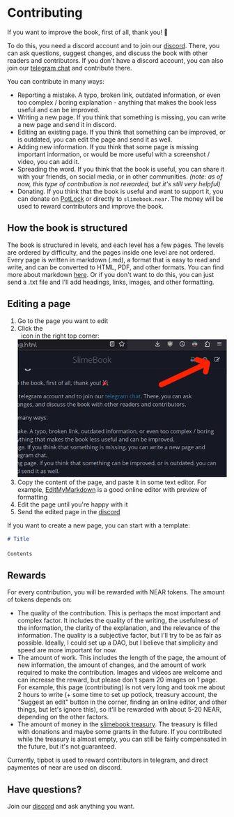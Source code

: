 # Contributing

If you want to improve the book, first of all, thank you! 🎉

To do this, you need a discord account and to join our [discord](https://discord.gg/VZn9WU9Kpy).
There, you can ask questions, suggest changes, and discuss the book with other readers and
contributors. If you don't have a discord account, you can also join our [telegram chat](https://t.me/slimepowerchat)
and contribute there.

You can contribute in many ways:

- Reporting a mistake. A typo, broken link, outdated information, or even too complex / boring
  explanation - anything that makes the book less useful and can be improved.
- Writing a new page. If you think that something is missing, you can write a new page and send
  it in discord.
- Editing an existing page. If you think that something can be improved, or is outdated,
  you can edit the page and send it as well.
- Adding new information. If you think that some page is missing important information,
  or would be more useful with a screenshot / video, you can add it.
- Spreading the word. If you think that the book is useful, you can share it with your friends,
  on social media, or in other communities. *(note: as of now, this type of contribution is not
  rewarded, but it's still very helpful)*
- Donating. If you think that the book is useful and want to support it, you can donate
  on [PotLock](https://app.potlock.org/?tab=project&projectId=slimebook.near) or directly
  to `slimebook.near`. The money will be used to reward contributors and improve the book.

## How the book is structured

The book is structured in levels, and each level has a few pages. The levels are ordered by
difficulty, and the pages inside one level are not ordered. Every page is written in
markdown (.md), a format that is easy to read and write, and can be converted to HTML, PDF, and
other formats. You can find more about markdown [here](https://rust-lang.github.io/mdBook/format/markdown.html).
Or if you don't want to do this, you can just send a .txt file and I'll add headings, links,
images, and other formatting.

## Editing a page

1. Go to the page you want to edit
2. Click the &nbsp; <div class="fa fa-edit"></div> &nbsp; icon in the right top corner:
!["Suggest an edit" button](suggest-an-edit.png)
3. Copy the content of the page, and paste it in some text editor. For
   example, [EditMyMarkdown](https://editmymarkdown.com)
   is a good online editor with preview of formatting
4. Edit the page until you're happy with it
5. Send the edited page in the [discord](https://discord.gg/VZn9WU9Kpy)

If you want to create a new page, you can start with a template:

```markdown
# Title

Contents
```

## Rewards

For every contribution, you will be rewarded with NEAR tokens. The amount of tokens
depends on:
- The quality of the contribution. This is perhaps the most important and complex
  factor. It includes the quality of the writing, the usefulness of the information,
  the clarity of the explanation, and the relevance of the information. The quality is
  a subjective factor, but I'll try to be as fair as possible. Ideally, I could set up
  a DAO, but I believe that simplicity and speed are more important for now.
- The amount of work. This includes the length of the page, the amount of new information,
  the amount of changes, and the amount of work required to make the contribution. Images
  and videos are welcome and can increase the reward, but please don't spam 20 images on 1
  page. For example, this page (contributing) is not very long and took me about 2 hours
  to write (+ some time to set up potlock, treasury account, the "Suggest an edit"
  button in the corner, finding an online editor, and other things, but let's ignore this),
  so it'll be rewarded with about 5-20 NEAR, depending on the other factors.
- The amount of money in the [slimebook treasury](https://nearblock.io/account/slimebook.near).
  The treasury is filled with donations and maybe some grants in the future. If you contributed
  while the treasury is almost empty, you can still be fairly compensated in the future, but
  it's not guaranteed.

Currently, tipbot is used to reward contributors in telegram, and direct paymentes of near
are used on discord.

## Have questions?

Join our [discord](https://discord.gg/VZn9WU9Kpy) and ask anything you want.
